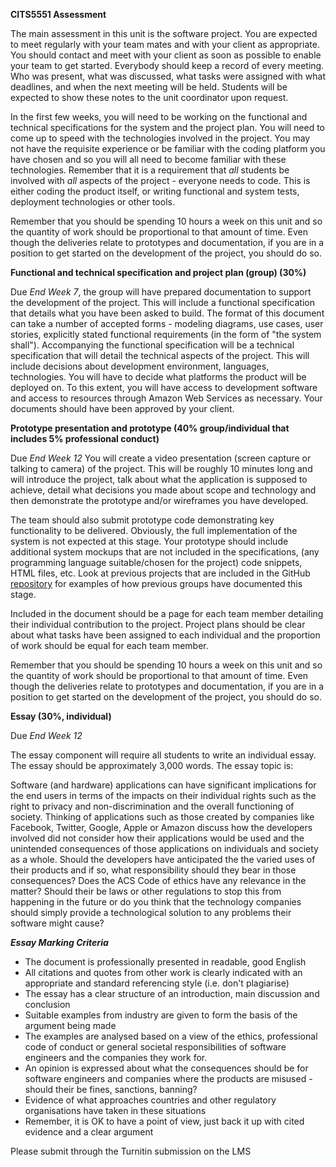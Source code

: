 **CITS5551 Assessment**

The main assessment in this unit is the software project. You are expected to meet regularly with your team mates and with your client as appropriate. You should contact and meet with your client as soon as possible to enable your team to get started. Everybody should keep a record of every meeting. Who was present, what was discussed, what tasks were assigned with what deadlines, and when the next meeting will be held. Students will be expected to show these notes to the unit coordinator upon request.

In the first few weeks, you will need to be working on the functional and technical specifications for the system and the project plan. You will need to come up to speed with the technologies involved in the project. You may not have the requisite experience or be familiar with the coding platform you have chosen and so you will all need to become familiar with these technologies. Remember that it is a requirement that *all* students be involved with *all* aspects of the project - everyone needs to code. This is either coding the product itself, or writing functional and system tests, deployment technologies or other tools.

Remember that you should be spending 10 hours a week on this unit and so the quantity of work should be proportional to that amount of time. Even though the deliveries relate to prototypes and documentation, if you are in a position to get started on the development of the project, you should do so.

**Functional and technical specification and project plan (group) (30%)**

Due *End Week 7*, the group will have prepared documentation to support the development of the project. This will include a functional specification that details what you have been asked to build. The format of this document can take a number of accepted forms - modeling diagrams, use cases, user stories, explicitly stated functional requirements (in the form of "the system shall"). Accompanying the functional specification will be a technical specification that will detail the technical aspects of the project. This will include decisions about development environment, languages, technologies. You will have to decide what platforms the product will be deployed on. To this extent, you will have access to development software and access to resources through Amazon Web Services as necessary. Your documents should have been approved by your client.

**Prototype presentation and prototype (40% group/individual that includes 5% professional conduct)**

Due *End Week 12* You will create a video presentation (screen capture or talking to camera) of the project. This will be roughly 10 minutes long and will introduce the project, talk about what the application is supposed to achieve, detail what decisions you made about scope and technology and then demonstrate the prototype and/or wireframes you have developed. 

 The team should also submit prototype code demonstrating key functionality to be delivered. Obviously, the full implementation of the system is not expected at this stage. Your prototype should include additional system mockups that are not included in the specifications, (any programming language suitable/chosen for the project) code snippets, HTML files, etc. Look at previous projects that are included in the GitHub [repository](https://github.com/uwacsp/CITS555X) for examples of how previous groups have documented this stage.

Included in the document should be a page for each team member detailing their individual contribution to the project. Project plans should be clear about what tasks have been assigned to each individual and the proportion of work should be equal for each team member.

Remember that you should be spending 10 hours a week on this unit and so the quantity of work should be proportional to that amount of time. Even though the deliveries relate to prototypes and documentation, if you are in a position to get started on the development of the project, you should do so.

**Essay (30%, individual)**

Due *End Week 12*

The essay component will require all students to write an individual essay. The essay should be approximately 3,000 words. The essay topic is:

Software (and hardware) applications can have significant implications for the end users in terms of the impacts on their  individual rights such as the right to privacy and non-discrimination and the overall functioning of society. Thinking of applications such as those created by companies like Facebook, Twitter, Google, Apple or Amazon discuss how the developers involved did not consider how their applications would be used and the unintended consequences of those applications on individuals and society as a whole. Should the developers have anticipated the the varied uses of their products and if so, what responsibility should they bear in those consequences? Does the  ACS Code of ethics have any relevance in the matter? Should their be laws or other regulations to stop this from happening in the future or do you think that the technology companies should simply provide a technological solution to any problems their software might cause?

***Essay Marking Criteria***

 * The document is professionally  presented in readable, good English
 * All citations and quotes from other work is clearly indicated with an appropriate and standard referencing style (i.e. don't plagiarise)
 * The essay has a clear structure of an introduction, main discussion and conclusion
 * Suitable examples from industry are given to form the basis of the argument being made
 * The examples are analysed based on a view of the ethics, professional code of conduct or general societal responsibilities of software engineers and the companies they work for.
 * An opinion is expressed about what the consequences should be for software engineers and companies where the products are misused - should their be fines, sanctions, banning?
 * Evidence of what approaches countries and other regulatory organisations have taken in these situations
 * Remember, it is OK to have a point of view, just back it up with cited evidence and a clear argument

Please submit through the Turnitin submission on the LMS

